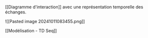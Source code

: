 [[Diagramme d'interaction]] avec une représentation temporelle des échanges.

![[Pasted image 20241011083455.png]]

[[Modélisation - TD Seq]]